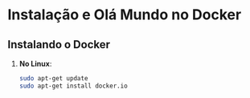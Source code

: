 # Instalação e Olá Mundo no Docker

## Instalando o Docker

1. **No Linux**:
   ```bash
   sudo apt-get update
   sudo apt-get install docker.io